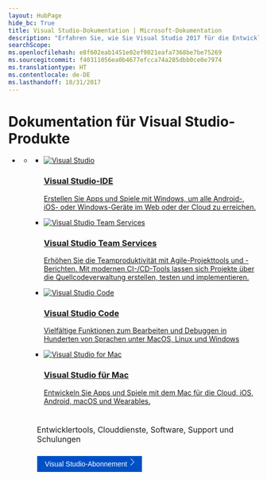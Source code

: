 ```yaml
---
layout: HubPage
hide_bc: True
title: Visual Studio-Dokumentation | Microsoft-Dokumentation
description: "Erfahren Sie, wie Sie Visual Studio 2017 für die Entwicklung von Anwendungen, Diensten und Tools in der Sprache Ihrer Wahl für Ihre Plattformen und Geräte verwenden können."
searchScope: 
ms.openlocfilehash: e8f602eab1451e02ef9021eafa7368be7be75269
ms.sourcegitcommit: f40311056ea0b4677efcca74a285dbb0ce0e7974
ms.translationtype: HT
ms.contentlocale: de-DE
ms.lasthandoff: 10/31/2017
---
```

<div id="main" class="v2">
    <div class="container">
        <h1>Dokumentation für Visual Studio-Produkte</h1>
        <ul class="pivots">
            <li>
                <a href="#products"></a>
                <ul id="products">
                    <li>
                        <a href="#products1"></a>
                        <ul id="products1" class="cardsC cols cols4">
                            <li>
                                <a href="/visualstudio/" title="Visual Studio">
                                    <div class="cardSize">
                                        <div class="cardPadding">
                                            <div class="card">
                                                <div class="cardImageOuter">
                                                    <div class="cardImage">
                                                        <img data-scaleimage="./images/vs-ide.svg" src="./images/vs-ide.svg" alt="Visual Studio" />
                                                    </div>
                                                </div>
                                                <div class="cardText">
                                                    <h3>Visual Studio-IDE</h3>
                                                    <p>Erstellen Sie Apps und Spiele mit Windows, um alle Android-, iOS- oder Windows-Geräte im Web oder der Cloud zu erreichen.</p>
                                                </div>
                                            </div>
                                        </div>
                                    </div>
                                </a>
                            </li>
                            <li>
                                <a href="https://docs.microsoft.com/vsts" title="Visual Studio Team Services">
                                    <div class="cardSize">
                                        <div class="cardPadding">
                                            <div class="card">
                                                <div class="cardImageOuter">
                                                    <div class="cardImage">
                                                        <img data-scaleimage="./images/vs-teamservices.svg" src="./images/vs-teamservices.svg" alt="Visual Studio Team Services" />
                                                    </div>
                                                </div>
                                                <div class="cardText">
                                                    <h3>Visual Studio Team Services</h3>
                                                    <p>Erhöhen Sie die Teamproduktivität mit Agile-Projekttools und -Berichten. Mit modernen CI-/CD-Tools lassen sich Projekte über die Quellcodeverwaltung erstellen, testen und implementieren.</p>
                                                </div>
                                            </div>
                                        </div>
                                    </div>
                                </a>
                            </li>
                            <li>
                                <a href="https://code.visualstudio.com/docs" title="Visual Studio Code">
                                    <div class="cardSize">
                                        <div class="cardPadding">
                                            <div class="card">
                                                <div class="cardImageOuter">
                                                    <div class="cardImage">
                                                        <img data-scaleimage="./images/vs-code.svg" src="./images/vs-code.svg" alt="Visual Studio Code" />
                                                    </div>
                                                </div>
                                                <div class="cardText">
                                                    <h3>Visual Studio Code</h3>
                                                    <p>Vielfältige Funktionen zum Bearbeiten und Debuggen in Hunderten von Sprachen unter MacOS, Linux und Windows</p>
                                                </div>
                                            </div>
                                        </div>
                                    </div>
                                </a>
                            </li>
                            <li>
                                <a href="/visualstudio/mac" title="Visual Studio für Mac">
                                    <div class="cardSize">
                                        <div class="cardPadding">
                                            <div class="card">
                                                <div class="cardImageOuter">
                                                    <div class="cardImage">
                                                        <img data-scaleimage="./images/vs-mac.svg" src="./images/vs-mac.svg" alt="Visual Studio for Mac" />
                                                    </div>
                                                </div>
                                                <div class="cardText">
                                                    <h3>Visual Studio für Mac</h3>
                                                    <p>Entwickeln Sie Apps und Spiele mit dem Mac für die Cloud, iOS, Android, macOS und Wearables.</p>
                                                </div>
                                            </div>
                                        </div>
                                    </div>
                                </a>
                            </li>
                        </ul>
                        <div style="margin-left:10px; margin-top:40px;">
                        <p style="font-size:1.12em">Entwicklertools, Clouddienste, Software, Support und Schulungen</p>
                    <p style="margin-top:24px;">
                                <a href="https://aka.ms/vs-subscriptions/">
                                    <button style="cursor: pointer;position: relative; background: #0050C5; border:none; padding:8px 16px; padding-right:30px;color: white; font-size:14px;">Visual Studio-Abonnement<svg xmlns="http://www.w3.org/2000/svg" viewBox="0 0 10 14" style="fill:white;height: 14px;position: absolute;bottom: 13px;right: 12px;width: 1em;"><path d="M7.4 7L1 .6l.6-.6 7 7-7 7-.6-.7L7.4 7z" /></svg></button>
                                </a>
                            </p></div>
                    </li>
                </ul>
            </li>
        </ul>
    </div>
</div>
